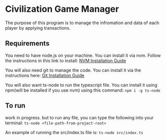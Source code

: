 # Civilization Game Manager
The purpose of this program is to manage the infromation and data of each player by applying transactions. 

## Requirements
You need to have node.js on your machine. You can install it via nvm. Follow the instructions in this link to install:
[NVM Installation Guide](https://codedamn.com/news/nodejs/nvm-installation-setup-guide)

You will also need git to manage the code. You can install it via the instructions here:
[Git Installation Guide](https://git-scm.com/download/mac)

You will also want ts-node to run the typescript file. You can install it using npm(will be installed if you use nvm) using this command:
`npm i -g ts-node`

## To run
work in progress. but to run any file, you can type the following into your terminal:
`ts-node <file-path-from-project-root>`

An example of running the src/index.ts file is:
`ts-node src/index.ts`